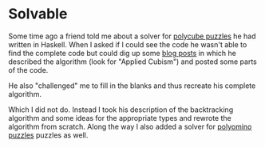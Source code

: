 # Solvable

Some time ago a friend told me about a solver for [polycube puzzles](https://en.wikipedia.org/wiki/Polycube) he had written
in Haskell. When I asked if I could see the code he wasn't able to find the complete code but could dig up some
[blog posts](https://web.archive.org/web/20110917150145/http://twoday.tuwien.ac.at/alias/) in which he described
the algorithm (look for "Applied Cubism") and posted some parts of the code.

He also "challenged" me to fill in the blanks and thus recreate his complete algorithm.

Which I did not do. Instead I took his description of the backtracking algorithm and some ideas for the appropriate
types and rewrote the algorithm from scratch. Along the way I also added a solver for [polyomino puzzles](https://en.wikipedia.org/wiki/Polyomino) puzzles
as well.
